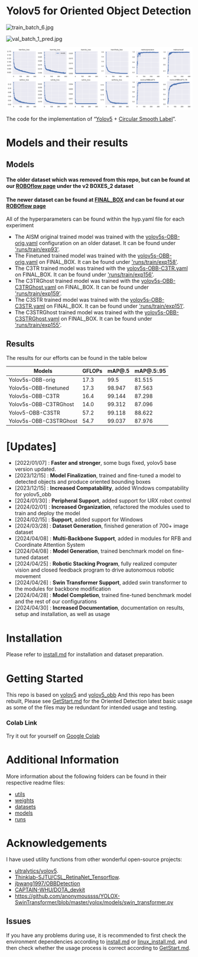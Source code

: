 # Yolov5 for Oriented Object Detection

![train_batch_6.jpg](https://github.com/bryceag11/yolov5_obb/assets/67086260/ec581768-7751-4105-b2c7-b5b6c00489b0)

![val_batch_1_pred.jpg](https://github.com/bryceag11/yolov5_obb/assets/67086260/37772a0c-a618-4c3d-bdd6-627da116c7ea)

<!-- ![results.png](https://github.com/bryceag11/yolov5_obb/assets/67086260/28c5cda2-6227-47ee-a7b4-6df1f503240f) -->

![results.png](runs/train/exp151/results.png)


The code for the implementation of “[Yolov5](https://github.com/ultralytics/yolov5) + [Circular Smooth Label](https://arxiv.org/abs/2003.05597v2)”. 

# Models and their results
## Models
#### The older dataset which was removed from this repo, but can be found at our [ROBOflow page](https://universe.roboflow.com/ukyaism/boxes_2-pwu7p) under the v2 BOXES_2 dataset
#### The newer dataset can be found at [FINAL_BOX](dataset/FINAL_BOX)  and can be found at our [ROBOflow page](https://universe.roboflow.com/ukyaism/boxes_2-pwu7p)
All of the hyperparameters can be found within the hyp.yaml file for each experiment

- The AISM original trained model was trained with the [yolov5s-OBB-orig.yaml](models/yolov5s-OBB-orig.yaml) configuration on an older dataset. It can be found under ['runs/train/exp93'](runs/train/exp93). 
- The Finetuned trained model was trained with the [yolov5s-OBB-orig.yaml](models/yolov5s-OBB-orig.yaml) on FINAL_BOX. It can be found under ['runs/train/exp158'](runs/train/exp158).
- The C3TR trained model was trained with the [yolov5s-OBB-C3TR.yaml](models/yolov5s-OBB-C3TR.yaml) on FINAL_BOX. It can be found under ['runs/train/exp156'](runs/train/exp156).
- The C3TRGhost trained model was trained with the [yolov5s-OBB-C3TRGhost.yaml](models/yolov5s-OBB-C3TRGhost.yaml) on FINAL_BOX. It can be found under ['runs/train/exp159'](runs/train/exp159).
- The C3STR trained model was trained with the [yolov5s-OBB-C3STR.yaml](models/yolov5s-OBB-C3STR.yaml) on FINAL_BOX. It can be found under ['runs/train/exp151'](runs/train/exp151).
- The C3STRGhost trained model was trained with the [yolov5s-OBB-C3STRGhost.yaml](models/yolov5s-OBB-C3STRGhost.yaml) on FINAL_BOX. It can be found under ['runs/train/exp155'](runs/train/exp155).

## Results
The results for our efforts can be found in the table below

| Models                | GFLOPs | mAP@.5 | mAP@.5:.95 |
|-----------------------|--------|--------|------------|
| Yolov5s-OBB-orig      | 17.3   | 99.5   | 81.515     |
| Yolov5s-OBB-finetuned | 17.3   | 98.947 | 87.563     |
| Yolov5s-OBB-C3TR      | 16.4   | 99.144 | 87.298     |
| Yolov5s-OBB-C3TRGhost | 14.0   | 99.312 | 87.096     |
| Yolov5-OBB-C3STR      | 57.2   | 99.118 | 88.622     |
| Yolov5s-OBB-C3STRGhost| 54.7   | 99.037 | 87.976     |

# [Updates]
- [2022/01/07] : **Faster and stronger**, some bugs fixed, yolov5 base version updated.
- [2023/12/15] : **Model Finalization**, trained and fine-tuned a model to detected objects and produce oriented bounding boxes 
- [2023/12/15] : **Increased Compatability**, added Windows compatability for yolov5_obb
- [2024/01/30] : **Peripheral Support**, added support for URX robot control 
- [2024/02/01] : **Increased Organization**, refactored the modules used to train and deploy the model
- [2024/02/15] : **Support**, added support for Windows
- [2024/03/28] : **Dataset Generation**, finished generation of 700+ image dataset
- [2024/04/08] : **Multi-Backbone Support**, added in modules for RFB and Coordinate Attention System
- [2024/04/08] : **Model Generation**, trained benchmark model on fine-tuned dataset
- [2024/04/25] : **Robotic Stacking Program**, fully realized computer vision and closed feedback program to drive autonomous robotic movement
- [2024/04/26] : **Swin Transformer Support**, added swin transformer to the modules for backbone modification
- [2024/04/28] : **Model Completion**, trained fine-tuned benchmark model and the rest of our configurations
- [2024/04/30] : **Increased Documentation**, documentation on results, setup and installation, as well as usage

# Installation
Please refer to [install.md](./docs/install.md) for installation and dataset preparation.

# Getting Started 
This repo is based on [yolov5](https://github.com/ultralytics/yolov5) and [yolov5_obb](https://github.com/bryceag11/yolov5_obb/tree/master)
And this repo has been rebuilt, Please see [GetStart.md](./docs/GetStart.md) for the Oriented Detection latest basic usage as some of the files may be redundant for intended usage and testing.

### Colab Link
   Try it out for yourself on [Google Colab](https://colab.research.google.com/drive/17O-lnAUde8zymxyNinIrggdXNslBQOlU?usp=sharing)

# Additional Information
  More information about the following folders can be found in their respective readme files:
  - [utils](./utils/README.utils.md)
  - [weights](./weights/README.weights.md)
  - [datasets](./dataset/FINAL_BOX/README.dataset.md)
  - [models](./models/README.models.md)
  - [runs](./runs/README.runs.md)

#  Acknowledgements
I have used utility functions from other wonderful open-source projects:

* [ultralytics/yolov5](https://github.com/ultralytics/yolov5).
* [Thinklab-SJTU/CSL_RetinaNet_Tensorflow](https://github.com/Thinklab-SJTU/CSL_RetinaNet_Tensorflow).
* [jbwang1997/OBBDetection](https://github.com/jbwang1997/OBBDetection)
* [CAPTAIN-WHU/DOTA_devkit](https://github.com/CAPTAIN-WHU/DOTA_devkit)
* https://github.com/anonymoussss/YOLOX-SwinTransformer/blob/master/yolox/models/swin_transformer.py

## Issues
If you have any problems during use, it is recommended to first check the environment dependencies according to [install.md](./docs/install.md) or [linux_install.md](./docs/linux_install.md), and then check whether the usage process is correct according to [GetStart.md](./docs/GetStart.md). 
